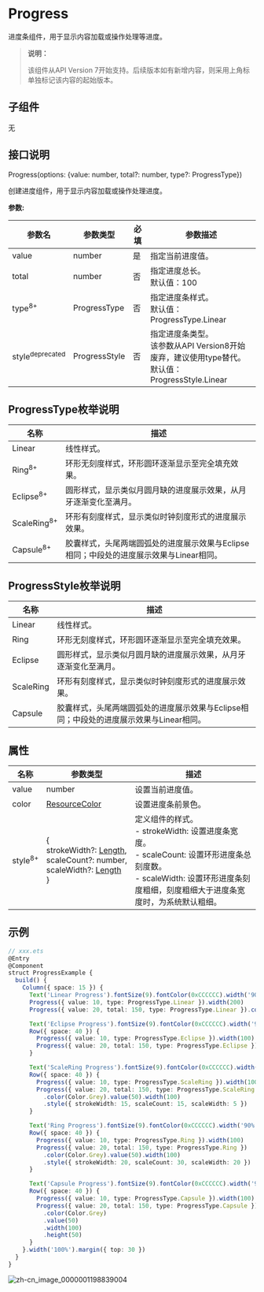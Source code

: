 # Progress

进度条组件，用于显示内容加载或操作处理等进度。

>  **说明：**
>
>  该组件从API Version 7开始支持。后续版本如有新增内容，则采用上角标单独标记该内容的起始版本。


## 子组件

无


## 接口说明

Progress(options: {value: number, total?: number, type?: ProgressType})

创建进度组件，用于显示内容加载或操作处理进度。

**参数:**

| 参数名 | 参数类型 | 必填 | 参数描述 |
| -------- | -------- | -------- | -------- |
| value | number | 是 | 指定当前进度值。 |
| total | number | 否 | 指定进度总长。<br/>默认值：100 |
| type<sup>8+</sup> | ProgressType | 否 | 指定进度条样式。<br/>默认值：ProgressType.Linear |
| style<sup>deprecated</sup> | ProgressStyle | 否 | 指定进度条类型。<br/>该参数从API Version8开始废弃，建议使用type替代。<br/>默认值：ProgressStyle.Linear |

## ProgressType枚举说明

| 名称 | 描述 |
| -------- | -------- |
| Linear | 线性样式。 |
| Ring<sup>8+</sup> | 环形无刻度样式，环形圆环逐渐显示至完全填充效果。 |
| Eclipse<sup>8+</sup> | 圆形样式，显示类似月圆月缺的进度展示效果，从月牙逐渐变化至满月。 |
| ScaleRing<sup>8+</sup> | 环形有刻度样式，显示类似时钟刻度形式的进度展示效果。 |
| Capsule<sup>8+</sup> | 胶囊样式，头尾两端圆弧处的进度展示效果与Eclipse相同；中段处的进度展示效果与Linear相同。 |

##  ProgressStyle枚举说明 

| 名称      | 描述                                                         |
| --------- | ------------------------------------------------------------ |
| Linear    | 线性样式。                                                   |
| Ring      | 环形无刻度样式，环形圆环逐渐显示至完全填充效果。             |
| Eclipse   | 圆形样式，显示类似月圆月缺的进度展示效果，从月牙逐渐变化至满月。 |
| ScaleRing | 环形有刻度样式，显示类似时钟刻度形式的进度展示效果。         |
| Capsule   | 胶囊样式，头尾两端圆弧处的进度展示效果与Eclipse相同；中段处的进度展示效果与Linear相同。 |

## 属性

| 名称 | 参数类型 | 描述 |
| -------- | -------- | -------- |
| value | number | 设置当前进度值。 |
| color | [ResourceColor](../../ui/ts-types.md) | 设置进度条前景色。 |
| style<sup>8+</sup> | {<br/>strokeWidth?:&nbsp;[Length](../../ui/ts-types.md#length),<br/>scaleCount?:&nbsp;number,<br/>scaleWidth?:&nbsp;[Length](../../ui/ts-types.md#length)<br/>} | 定义组件的样式。<br/>-&nbsp;strokeWidth:&nbsp;设置进度条宽度。<br/>-&nbsp;scaleCount:&nbsp;设置环形进度条总刻度数。<br/>-&nbsp;scaleWidth:&nbsp;设置环形进度条刻度粗细，刻度粗细大于进度条宽度时，为系统默认粗细。 |


## 示例

```ts
// xxx.ets
@Entry
@Component
struct ProgressExample {
  build() {
    Column({ space: 15 }) {
      Text('Linear Progress').fontSize(9).fontColor(0xCCCCCC).width('90%')
      Progress({ value: 10, type: ProgressType.Linear }).width(200)
      Progress({ value: 20, total: 150, type: ProgressType.Linear }).color(Color.Grey).value(50).width(200)

      Text('Eclipse Progress').fontSize(9).fontColor(0xCCCCCC).width('90%')
      Row({ space: 40 }) {
        Progress({ value: 10, type: ProgressType.Eclipse }).width(100)
        Progress({ value: 20, total: 150, type: ProgressType.Eclipse }).color(Color.Grey).value(50).width(100)
      }

      Text('ScaleRing Progress').fontSize(9).fontColor(0xCCCCCC).width('90%')
      Row({ space: 40 }) {
        Progress({ value: 10, type: ProgressType.ScaleRing }).width(100)
        Progress({ value: 20, total: 150, type: ProgressType.ScaleRing })
          .color(Color.Grey).value(50).width(100)
          .style({ strokeWidth: 15, scaleCount: 15, scaleWidth: 5 })
      }

      Text('Ring Progress').fontSize(9).fontColor(0xCCCCCC).width('90%')
      Row({ space: 40 }) {
        Progress({ value: 10, type: ProgressType.Ring }).width(100)
        Progress({ value: 20, total: 150, type: ProgressType.Ring })
          .color(Color.Grey).value(50).width(100)
          .style({ strokeWidth: 20, scaleCount: 30, scaleWidth: 20 })
      }

      Text('Capsule Progress').fontSize(9).fontColor(0xCCCCCC).width('90%')
      Row({ space: 40 }) {
        Progress({ value: 10, type: ProgressType.Capsule }).width(100).height(50)
        Progress({ value: 20, total: 150, type: ProgressType.Capsule })
          .color(Color.Grey)
          .value(50)
          .width(100)
          .height(50)
      }
    }.width('100%').margin({ top: 30 })
  }
}
```

![zh-cn_image_0000001198839004](figures/zh-cn_image_0000001198839004.gif)
